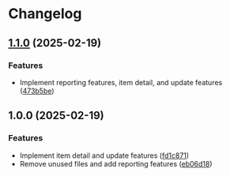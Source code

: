 # Changelog

## [1.1.0](https://github.com/IsraelDeveloperMaster/TimeJob/compare/v1.0.0...v1.1.0) (2025-02-19)


### Features

* Implement reporting features, item detail, and update features ([473b5be](https://github.com/IsraelDeveloperMaster/TimeJob/commit/473b5beb47fa583947abecc1f5c48d3846bd9465))

## 1.0.0 (2025-02-19)


### Features

* Implement item detail and update features ([fd1c871](https://github.com/IsraelDeveloperMaster/TimeJob/commit/fd1c871108546f159b3def90e0c1787c785fa0fc))
* Remove unused files and add reporting features ([eb06d18](https://github.com/IsraelDeveloperMaster/TimeJob/commit/eb06d1889160d0e84844471830cc737a5d7d47c4))
